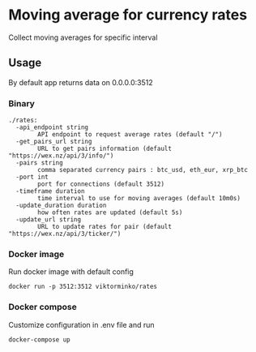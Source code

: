 # Moving average for currency rates

Collect moving averages for specific interval

## Usage

By default app returns data on 0.0.0.0:3512

### Binary

```
./rates:
  -api_endpoint string
        API endpoint to request average rates (default "/")
  -get_pairs_url string
        URL to get pairs information (default "https://wex.nz/api/3/info/")
  -pairs string
        comma separated currency pairs : btc_usd, eth_eur, xrp_btc
  -port int
        port for connections (default 3512)
  -timeframe duration
        time interval to use for moving averages (default 10m0s)
  -update_duration duration
        how often rates are updated (default 5s)
  -update_url string
        URL to update rates for pair (default "https://wex.nz/api/3/ticker/")
```

### Docker image

Run docker image with default config

```
docker run -p 3512:3512 viktorminko/rates
```

### Docker compose

Customize configuration in .env file and run

```
docker-compose up
```


